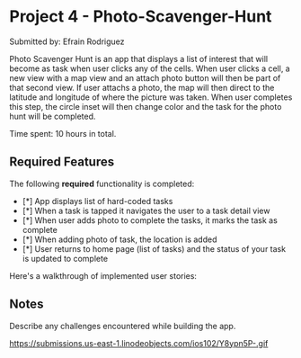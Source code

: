 

# Project 4 -  Photo-Scavenger-Hunt

Submitted by: Efrain Rodriguez

Photo Scavenger Hunt is an app that displays a list of interest that will become as task when user clicks any of the cells. When user clicks a cell, a new view with a map view and an attach photo button will then be part of that second view. If user attachs a photo, the map will then direct to the latitude and longitude of where the picture was taken. When user completes this step, the circle inset will then change color and the task for the photo hunt will be completed.

Time spent: 10 hours in total.

## Required Features

The following **required** functionality is completed:

- [*] App displays list of hard-coded tasks
- [*] When a task is tapped it navigates the user to a task detail view
- [*] When user adds photo to complete the tasks, it marks the task as complete
- [*] When adding photo of task, the location is added
- [*] User returns to home page (list of tasks) and the status of your task is updated to complete
 


Here's a walkthrough of implemented user stories:


## Notes

Describe any challenges encountered while building the app.

https://submissions.us-east-1.linodeobjects.com/ios102/Y8ypn5P-.gif

